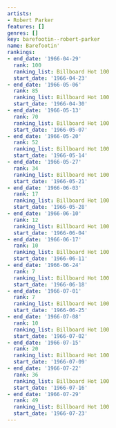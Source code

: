 ```yaml
---
artists:
- Robert Parker
features: []
genres: []
key: barefootin--robert-parker
name: Barefootin'
rankings:
- end_date: '1966-04-29'
  rank: 100
  ranking_list: Billboard Hot 100
  start_date: '1966-04-23'
- end_date: '1966-05-06'
  rank: 85
  ranking_list: Billboard Hot 100
  start_date: '1966-04-30'
- end_date: '1966-05-13'
  rank: 70
  ranking_list: Billboard Hot 100
  start_date: '1966-05-07'
- end_date: '1966-05-20'
  rank: 52
  ranking_list: Billboard Hot 100
  start_date: '1966-05-14'
- end_date: '1966-05-27'
  rank: 34
  ranking_list: Billboard Hot 100
  start_date: '1966-05-21'
- end_date: '1966-06-03'
  rank: 17
  ranking_list: Billboard Hot 100
  start_date: '1966-05-28'
- end_date: '1966-06-10'
  rank: 12
  ranking_list: Billboard Hot 100
  start_date: '1966-06-04'
- end_date: '1966-06-17'
  rank: 10
  ranking_list: Billboard Hot 100
  start_date: '1966-06-11'
- end_date: '1966-06-24'
  rank: 7
  ranking_list: Billboard Hot 100
  start_date: '1966-06-18'
- end_date: '1966-07-01'
  rank: 7
  ranking_list: Billboard Hot 100
  start_date: '1966-06-25'
- end_date: '1966-07-08'
  rank: 10
  ranking_list: Billboard Hot 100
  start_date: '1966-07-02'
- end_date: '1966-07-15'
  rank: 20
  ranking_list: Billboard Hot 100
  start_date: '1966-07-09'
- end_date: '1966-07-22'
  rank: 36
  ranking_list: Billboard Hot 100
  start_date: '1966-07-16'
- end_date: '1966-07-29'
  rank: 49
  ranking_list: Billboard Hot 100
  start_date: '1966-07-23'
---
```


